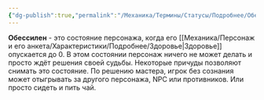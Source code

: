 ```yaml
---
{"dg-publish":true,"permalink":"/Механика/Термины/Статусы/Подробнее/Обессилен/","noteIcon":"","created":"2025-08-21T13:47:43.390+03:00","updated":"2025-09-24T18:28:43.141+03:00"}
---
```




**Обессилен** - это состояние персонажа, когда его [[Механика/Персонаж и его анкета/Характеристики/Подробнее/Здоровье\|Здоровье]] опускается до 0. В этом состоянии персонаж ничего не может делать и просто ждёт решения своей судьбы. Некоторые причуды позволяют снимать это состояние. По решению мастера, игрок без сознания может отыгрывать за другого персонажа, NPC или противников. Или просто сидеть и пить чай.